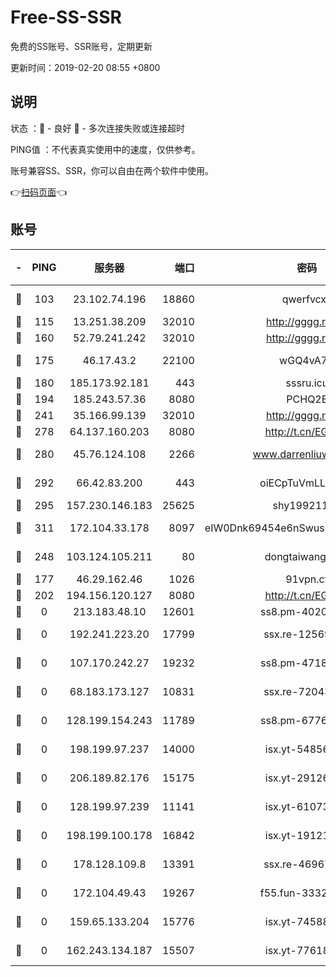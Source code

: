 # Free-SS-SSR

免费的SS账号、SSR账号，定期更新

更新时间：2019-02-20 08:55 +0800

## 说明

状态     ：🙂 - 良好 🙁 - 多次连接失败或连接超时

PING值   ：不代表真实使用中的速度，仅供参考。

账号兼容SS、SSR，你可以自由在两个软件中使用。

👉[扫码页面](https://liesauer.github.io/free-ss-ssr.github.io/)👈

## 账号

|-|PING|服务器|端口|密码|加密方式|区域|
|:----:|:----:|:-----:|-----:|:----:|:----:|:----:|
|🙂|103|23.102.74.196|18860|qwerfvcxz|aes-256-gcm|JP|
|🙂|115|13.251.38.209|32010|http://gggg.rocks|chacha20|SG|
|🙂|160|52.79.241.242|32010|http://gggg.rocks|chacha20|KR|
|🙂|175|46.17.43.2|22100|wGQ4vA7D|aes-256-gcm|RU|
|🙂|180|185.173.92.181|443|sssru.icu|rc4-md5|RU|
|🙂|194|185.243.57.36|8080|PCHQ2E|rc4-md5|US|
|🙂|241|35.166.99.139|32010|http://gggg.rocks|chacha20|US|
|🙂|278|64.137.160.203|8080|http://t.cn/EGJIyrl|rc4-md5|CA|
|🙂|280|45.76.124.108|2266|www.darrenliuwei.com|aes-256-cfb|AU|
|🙂|292|66.42.83.200|443|oiECpTuVmLLxk4Ts|aes-256-cfb|US|
|🙂|295|157.230.146.183|25625|shy19921124|rc4-md5|US|
|🙂|311|172.104.33.178|8097|eIW0Dnk69454e6nSwuspv9DmS201tQ0D|aes-256-cfb|SG|
|🙂|248|103.124.105.211|80|dongtaiwang.com|aes-256-cfb|US|
|🙁|177|46.29.162.46|1026|91vpn.cf|rc4-md5|RU|
|🙁|202|194.156.120.127|8080|http://t.cn/EGJIyrl|rc4-md5|RU|
|🙁|0|213.183.48.10|12601|ss8.pm-40202630|rc4-md5|RU|
|🙁|0|192.241.223.20|17799|ssx.re-12569451|aes-256-cfb|US|
|🙁|0|107.170.242.27|19232|ss8.pm-47184551|aes-256-cfb|US|
|🙁|0|68.183.173.127|10831|ssx.re-72043236|aes-256-cfb|US|
|🙁|0|128.199.154.243|11789|ss8.pm-67760833|aes-256-cfb|SG|
|🙁|0|198.199.97.237|14000|isx.yt-54856932|aes-256-cfb|US|
|🙁|0|206.189.82.176|15175|isx.yt-29126697|aes-256-cfb|SG|
|🙁|0|128.199.97.239|11141|isx.yt-61073883|aes-256-cfb|SG|
|🙁|0|198.199.100.178|16842|isx.yt-19121084|aes-256-cfb|US|
|🙁|0|178.128.109.8|13391|ssx.re-46967706|aes-256-cfb|SG|
|🙁|0|172.104.49.43|19267|f55.fun-33324216|aes-256-cfb|SG|
|🙁|0|159.65.133.204|15776|isx.yt-74588926|aes-256-cfb|SG|
|🙁|0|162.243.134.187|15507|isx.yt-77618718|aes-256-cfb|US|
